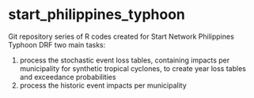 # start_philippines_typhoon
Git repository
series of R codes created for Start Network Philippines Typhoon DRF
two main tasks: 
1) process the stochastic event loss tables, containing impacts per municipality for synthetic tropical cyclones, to create year loss tables and exceedance probabilities
2) process the historic event impacts per municipality
